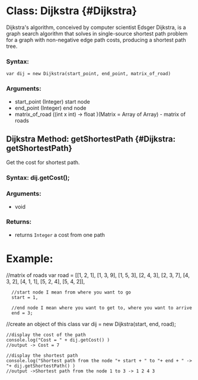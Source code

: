 Class: Dijkstra {#Dijkstra}
===========================================

Dijkstra's algorithm, conceived by computer scientist Edsger Dijkstra, is a graph search algorithm that solves in single-source shortest path problem for a graph with non-negative edge path costs, producing a shortest path tree.

### Syntax:

    var dij = new Dijkstra(start_point, end_point, matrix_of_road)

### Arguments:

- start_point (Integer) start node
- end_point   (Integer) end node 
- matrix_of_road ((int x int) -> float )(Matrix = Array of Array) - matrix of roads

Dijkstra Method: getShortestPath {#Dijkstra: getShortestPath}
-------------------------------------------------------------

Get the cost for shortest path.

### Syntax: dij.getCost();

### Arguments:

- void

### Returns:

- returns `Integer` a cost from one path



# Example:

  //matrix of roads
  var road = [[1, 2, 1],
             [1, 3, 9],
             [1, 5, 3],
             [2, 4, 3],
             [2, 3, 7],
             [4, 3, 2],
             [4, 1, 1],
             [5, 2, 4],
             [5, 4, 2]], 

      //start node I mean from where you want to go
      start = 1, 

      //end node I mean where you want to get to, where you want to arrive
      end = 3;

//create an object of this class
var dij = new Dijkstra(start, end, road);

    //display the cost of the path
    console.log("Cost = " + dij.getCost() ) 
    //output -> Cost = 7

    //display the shortest path
    console.log("Shortest path from the node "+ start + " to "+ end + " -> "+ dij.getShortestPath() )
    //output ->Shortest path from the node 1 to 3 -> 1 2 4 3
   